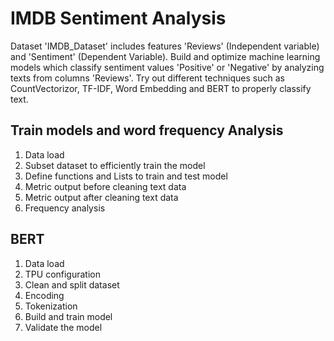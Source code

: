 # IMDB Sentiment Analysis
Dataset 'IMDB_Dataset' includes features 'Reviews' (Independent variable) and 'Sentiment' (Dependent Variable). Build and optimize machine learning models which classify sentiment values 'Positive' or 'Negative' by analyzing texts from columns 'Reviews'. Try out different techniques such as CountVectorizor, TF-IDF, Word Embedding and BERT to properly classify text.

## Train models and word frequency Analysis
1. Data load
2. Subset dataset to efficiently train the model
3. Define functions and Lists to train and test model
4. Metric output before cleaning text data
5. Metric output after cleaning text data
6. Frequency analysis

## BERT
1. Data load
2. TPU configuration
3. Clean and split dataset
4. Encoding
5. Tokenization
6. Build and train model
7. Validate the model
